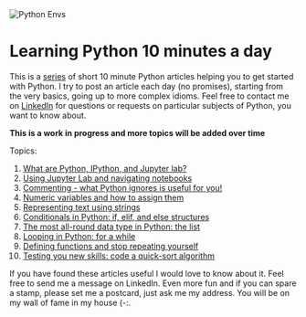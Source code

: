 <img src="assets/jeremy-lapak-CVvFVQ_-oUg-unsplash.png" alt="Python Envs" style="display: block; margin: 0 auto" />

# Learning Python 10 minutes a day
This is a [series](https://towardsdatascience.com/tagged/10minutespython) of
short 10 minute Python articles helping you to get started with Python. I try
to post an article each day (no promises), starting from the very basics, going
up to more complex idioms. Feel free to contact me on
[LinkedIn](https://www.linkedin.com/in/dennisbakhuis/) for questions or
requests on particular subjects of Python, you want to know about.

**This is a work in progress and more topics will be added over time**

Topics:
1. [What are Python, IPython, and Jupyter lab?](https://github.com/dennisbakhuis/python10minutesaday/blob/master/1%20-%20Python%2010min%20a%20day%20-%20What%20are%20Python%2C%20IPython%2C%20and%20Jupyter%20lab%3F.ipynb)
2. [Using Jupyter Lab and navigating notebooks](https://github.com/dennisbakhuis/python10minutesaday/blob/master/2%20-%20Python%2010min%20a%20day%20-%20Using%20Jupyter%20Lab%20and%20navigating%20notebooks.ipynb)
3. [Commenting - what Python ignores is useful for you!](https://github.com/dennisbakhuis/python10minutesaday/blob/master/3%20-%20Python%2010min%20a%20day%20-%20Commenting%20-%20what%20Python%20ignores%20is%20useful%20for%20you!.ipynb)
4. [Numeric variables and how to assign them](https://github.com/dennisbakhuis/python10minutesaday/blob/master/4%20-%20Python%2010min%20a%20day%20-%20Numeric%20variables%20and%20how%20to%20assign%20them%20in%20Python.ipynb)
5. [Representing text using strings](https://github.com/dennisbakhuis/python10minutesaday/blob/master/5%20-%20Python%2010min%20a%20day%20-%20Representing%20text%20using%20strings.ipynb)
6. [Conditionals in Python: if, elif, and else structures](https://github.com/dennisbakhuis/python10minutesaday/blob/master/6%20-%20Python%2010min%20a%20day%20-%20Conditionals%20in%20Python%20-%20%20if%2C%20elif%2C%20and%20else%20structures.ipynb)
7. [The most all-round data type in Python: the list](https://github.com/dennisbakhuis/python10minutesaday/blob/master/7%20-%20Python%2010min%20a%20day%20-%20The%20most%20all-round%20data%20type%20in%20Python%20-%20the%20list.ipynb)
8. [Looping in Python: for a while](https://github.com/dennisbakhuis/python10minutesaday/blob/master/8%20-%20Python%2010min%20a%20day%20-%20Looping%20in%20Python%20-%20for%20a%20while.ipynb)
9. [Defining functions and stop repeating yourself](https://github.com/dennisbakhuis/python10minutesaday/blob/master/9%20-%20Python%2010min%20a%20day%20-%20Defining%20functions%20and%20stop%20repeating%20yourself.ipynb)
10. [Testing you new skills: code a quick-sort algorithm](https://github.com/dennisbakhuis/python10minutesaday/blob/master/10%20-%20Python%2010min%20a%20day%20-%20Testing%20your%20new%20skills%20-%20code%20a%20quick-sort%20algorithm.ipynb)

If you have found these articles useful I would love to know about it. Feel free to send me a message on LinkedIn. Even more fun and if you can spare a stamp, please set me a postcard, just ask me my address. You will be on my wall of fame in my house (-:.
